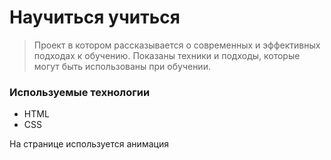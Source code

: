 # Научиться учиться

> Проект в котором рассказывается о современных и эффективных подходах к обучению.
> Показаны техники и подходы, которые могут быть использованы при обучении.
>


<h3> Используемые технологии</h3>

  - HTML
  - CSS

 На странице используется анимация
